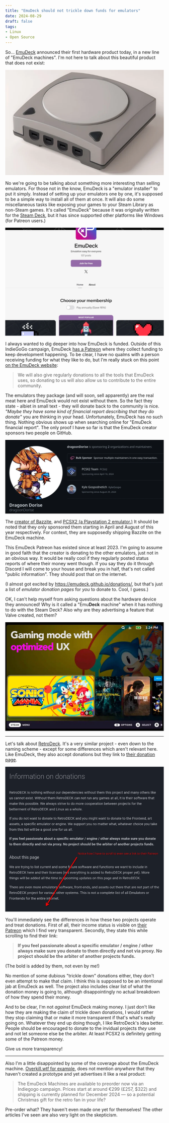 ```yaml
---
title: "EmuDeck should not trickle down funds for emulators"
date: 2024-08-29
draft: false
tags:
- Linux
- Open Source
---
```


So... [EmuDeck](https://www.emudeck.com/) announced their first hardware product today, in a new line of "EmuDeck machines". I'm not here to talk about this beautiful product that does not exist:

![The "Emudeck machine" as provided by the IndieGoGo campaign. This is just a 3D rendering.](machine.webp)

No we're going to be talking about something more interesting than selling emulators. For those not in the know, EmuDeck is a "emulator installer" to put it simply. Instead of setting up your emulators one by one, it's supposed to be a simple way to install all of them at once. It will also do some miscellaneous tasks like exposing your games to your Steam Library as non-Steam games. It's called "EmuDeck" because it was originally written for the [Steam Deck](https://store.steampowered.com/steamdeck), but it has since supported other platforms like Windows (for Patreon users.)

![The EmuDeck Patreon page.](patreon-today.webp)

I always wanted to dig deeper into how EmuDeck is funded. Outside of this IndieGoGo campaign, EmuDeck [has a Patreon](https://www.patreon.com/dragoondorise) where they collect funding to keep development happening. To be clear, I have no qualms with a person receiving funding for what they like to do, but I'm really stuck on this point [on the EmuDeck website](https://www.emudeck.com/#early):

> We will also give regularly donations to all the tools that EmuDeck uses, so donating to us will also allow us to contribute to the entire community.

The emulators they package (and will soon, sell apparently) are the real meat here and EmuDeck would not exist without them. So the fact they state - albiet in small text - they will donate back to the community is nice. _"Maybe they have some kind of financial report describing that they do donate"_ you are thinking in your head. Unfortunately, EmuDeck has no such thing. Nothing obvious shows up when searching online for "EmuDeck financial report". The only proof I have so far is that the EmuDeck creator sponsors two people on GitHub.

![Their current GitHub sponsors.](github-sponsors.webp)

The [creator of Bazzite](https://github.com/KyleGospo), and [PCSX2 (a Playstation 2 emulator.)](https://github.com/KyleGospo) It should be noted that they only sponsored them starting in April and August of this year respectively. For context, they are supposedly shipping Bazzite on the EmuDeck machine.

This EmuDeck Patreon has existed since at least 2023. I'm going to assume in good faith that the creator is donating to the other emulators, just not in an obvious way. It would be really cool if they regularly posted status reports of where their money went though. If you say they do it through Discord I will come to your house and break you in half, that's not called "public information". They should post that on the internet.

(I almost got excited by https://emudeck.github.io/donations/, but that's just a list of _emulator donation pages_ for _you_ to donate to. Cool, I guess.)

OK, I can't help myself from asking questions about the hardware device they announced! Why is it called a "Emu**Deck** machine" when it has nothing to do with the Steam Deck? Also why are they advertising a feature that Valve created, not them?

![The EmuDeck machine gaming mode. It's just a screenshot from a Steam Deck.](gaming-mode.webp)

---

Let's talk about [RetroDeck](https://retrodeck.net/). It's a very similar project - even down to the naming scheme - except for some differences which aren't relevant here. Like EmuDeck, they also accept donations but they link to [their donation page](https://retrodeck.readthedocs.io/en/latest/wiki_credits/donations-licenses/).

![The RetroDeck donation wiki page. I like how they immediately start by telling you _not_ to donate to them first.](retrodeck-wiki.webp)

You'll immediately see the differences in how these two projects operate and treat donations. First of all, their income status is visible on [their Patreon](https://www.patreon.com/RetroDECK) which I find very transparent. Secondly, they state this while scrolling to find their link:

> **If you feel passionate about a specific emulator / engine / other always make sure you donate to them directly and not via proxy. No project should be the arbiter of another projects funds.**

(The bold is added by them, not even by me!)

No mention of some dubious "trickle down" donations either, they don't even attempt to make that claim. I think this is supposed to be an intentional jab at EmuDeck as well. The project also includes clear list of what the donation money is going to, although disappointingly no actual breakdown of how they spend their money.

And to be clear, I'm not _against_ EmuDeck making money. I just don't like how they are making the claim of trickle down donations, I would rather they stop claiming that or make it more transparent if that's what's really going on. Whatever they end up doing though, I like RetroDeck's idea better. People should be encouraged to donate to the invidual projects _they_ use and not let someone else be the arbiter. At least PCSX2 is definitely getting some of the Patreon money.

Give us more transparency!

---

Also I'm a little disappointed by some of the coverage about the EmuDeck machine. [Overkill.wtf for example](https://overkill.wtf/emudeck-announce-emudeck-machine-hardware/), does not mention _anywhere_ that they haven't created a prototype and yet advertises it like a real product:

> The EmuDeck Machines are available to preorder now via an Indiegogo campaign. Prices start at around €299 (£257, $322) and shipping is currently planned for December 2024 — so a potential Christmas gift for the retro fan in your life?

Pre-order what? They haven't even made one yet for themselves! The other articles I've seen are also very light on the skepticism.
